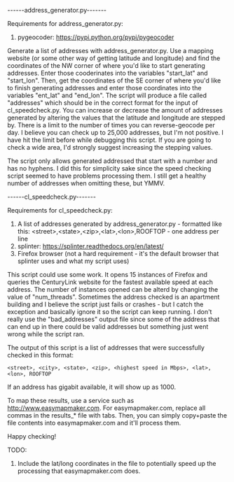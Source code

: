 ------address_generator.py-------

Requirements for address_generator.py:
  1. pygeocoder: https://pypi.python.org/pypi/pygeocoder

Generate a list of addresses with address_generator.py. Use a mapping website (or some other way of getting latitude and longitude) and find the coordinates of the NW corner of where you'd like to start generating addresses. Enter those cooderinates into the variables "start_lat" and "start_lon". Then, get the coordinates of the SE corner of where you'd like to finish generating addresses and enter those coordinates into the variables "ent_lat" and "end_lon". The script will produce a file called "addresses" which should be in the correct format for the input of cl_speedcheck.py. You can increase or decrease the amount of addresses generated by altering the values that the latitude and longitude are stepped by. There is a limit to the number of times you can reverse-geocode per day. I believe you can check up to 25,000 addresses, but I'm not positive. I have hit the limit before while debugging this script. If you are going to check a wide area, I'd strongly suggest increasing the stepping values. 

The script only allows generated addressed that start with a number and has no hyphens. I did this for simplicity sake since the speed checking script seemed to have problems processing them. I still get a healthy number of addresses when omitting these, but YMMV. 


------cl_speedcheck.py-------

Requirements for cl_speedcheck.py:
  1. A list of addresses generated by address_generator.py
    - formatted like this: \<street>,\<state>,\<zip>,\<lat>,\<lon>,ROOFTOP
    - one address per line
  2. splinter: https://splinter.readthedocs.org/en/latest/
  3. Firefox browser (not a hard requirement - it's the default browser that splinter uses and what my script uses)

This script could use some work. It opens 15 instances of Firefox and queries the CenturyLink website for the fastest available speed at each address. The number of instances opened can be alterd by changing the value of "num_threads". Sometimes the address checked is an apartment building and I believe the script just fails or crashes - but I catch the exception and basically ignore it so the script can keep running. I don't really use the "bad_addresses" output file since some of the address that can end up in there could be valid addresses but something just went wrong while the script ran.

The output of this script is a list of addresses that were successfully checked in this format:

    <street>, <city>, <state>, <zip>, <highest speed in Mbps>, <lat>, <lon>, ROOFTOP
  
If an address has gigabit available, it will show up as 1000.

To map these results, use a service such as http://www.easymapmaker.com. For easymapmaker.com, replace all commas in the results_* file with tabs. Then, you can simply copy+paste the file contents into easymapmaker.com and it'll process them. 

Happy checking!


TODO:
 1. Include the lat/long coordinates in the file to potentially speed up the processing that easymapmaker.com does. 
